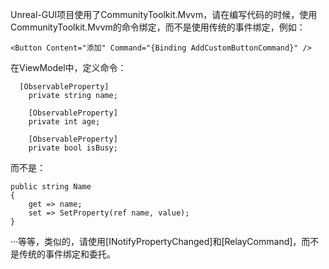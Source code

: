 Unreal-GUI项目使用了CommunityToolkit.Mvvm，请在编写代码的时候，使用CommunityToolkit.Mvvm的命令绑定，而不是使用传统的事件绑定，例如：

```
<Button Content="添加" Command="{Binding AddCustomButtonCommand}" />
```

在ViewModel中，定义命令：
```
  [ObservableProperty]
    private string name;

    [ObservableProperty]
    private int age;

    [ObservableProperty]
    private bool isBusy;
```
而不是：
```
public string Name
{
    get => name;
    set => SetProperty(ref name, value);
}
```

···等等，类似的，请使用[INotifyPropertyChanged]和[RelayCommand]，而不是传统的事件绑定和委托。
